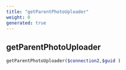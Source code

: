 ```yaml
---
title: "getParentPhotoUploader"
weight: 0
generated: true
---
```


## getParentPhotoUploader



```php
getParentPhotoUploader($connection2,$guid )
```





